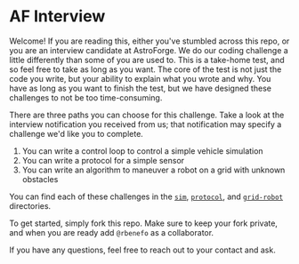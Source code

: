 # AF Interview

Welcome! If you are reading this, either you've stumbled across this repo, or you are an interview candidate at AstroForge. We do our coding challenge a little differently than some of you are used to. This is a take-home test, and so feel free to take as long as you want. The core of the test is not just the code you write, but your ability to explain what you wrote and why. You have as long as you want to finish the test, but we have designed these challenges to not be too time-consuming.

There are three paths you can choose for this challenge. Take a look at the interview notification you received from us; that notification may specify a challenge we'd like you to complete.
1. You can write a control loop to control a simple vehicle simulation
2. You can write a protocol for a simple sensor
3. You can write an algorithm to maneuver a robot on a grid with unknown obstacles

You can find each of these challenges in the [`sim`](./sim), [`protocol`](./protocol), and [`grid-robot`](./grid-robot) directories.

To get started, simply fork this repo. Make sure to keep your fork private, and when you are ready add `@rbenefo` as a collaborator.

If you have any questions, feel free to reach out to your contact and ask.
